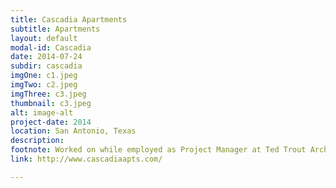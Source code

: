 ```yaml
---
title: Cascadia Apartments
subtitle: Apartments
layout: default
modal-id: Cascadia
date: 2014-07-24
subdir: cascadia
imgOne: c1.jpeg
imgTwo: c2.jpeg
imgThree: c3.jpeg
thumbnail: c3.jpeg
alt: image-alt
project-date: 2014
location: San Antonio, Texas
description:
footnote: Worked on while employed as Project Manager at Ted Trout Architects and Associates, LTD.
link: http://www.cascadiaapts.com/

---
```

